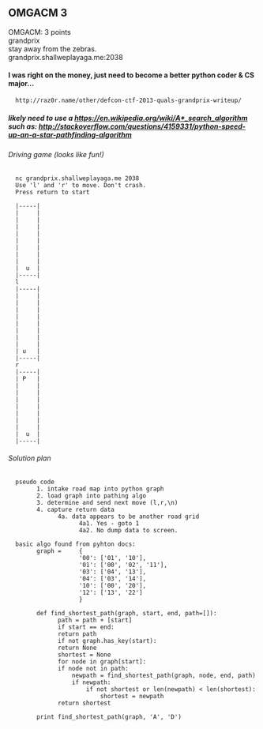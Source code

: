 ## OMGACM 3  
OMGACM: 3 points  
grandprix  
stay away from the zebras.  
grandprix.shallweplayaga.me:2038  

#### I was right on the money, just need to become a better python coder & CS major...
      http://raz0r.name/other/defcon-ctf-2013-quals-grandprix-writeup/

##### likely need to use a https://en.wikipedia.org/wiki/A*_search_algorithm such as: http://stackoverflow.com/questions/4159331/python-speed-up-an-a-star-pathfinding-algorithm
###### Driving game (looks like fun!)
      nc grandprix.shallweplayaga.me 2038
      Use 'l' and 'r' to move. Don't crash.
      Press return to start
      
      |-----|
      |     |
      |     |
      |     |
      |     |
      |     |
      |     |
      |     |
      |     |
      |  u  |
      |-----|
      l
      |-----|
      |     |
      |     |
      |     |
      |     |
      |     |
      |     |
      |     |
      |     |
      | u   |
      |-----|
      r
      |-----|
      | P   |
      |     |
      |     |
      |     |
      |     |
      |     |
      |     |
      |     |
      |  u  |
      |-----|
      
###### Solution plan
      pseudo code
            1. intake road map into python graph
            2. load graph into pathing algo
            3. determine and send next move (l,r,\n)
            4. capture return data
                  4a. data appears to be another road grid
                        4a1. Yes - goto 1
                        4a2. No dump data to screen.
                        
      basic algo found from pyhton docs:
            graph =     {
                        '00': ['01', '10'],
                        '01': ['00', '02', '11'],
                        '03': ['04', '13'],
                        '04': ['03', '14'],
                        '10': ['00', '20'],
                        '12': ['13', '22']
                        }
            
            def find_shortest_path(graph, start, end, path=[]):
                  path = path + [start]
                  if start == end:
                  return path
                  if not graph.has_key(start):
                  return None
                  shortest = None
                  for node in graph[start]:
                  if node not in path:
                      newpath = find_shortest_path(graph, node, end, path)
                      if newpath:
                          if not shortest or len(newpath) < len(shortest):
                              shortest = newpath
                  return shortest
            
            print find_shortest_path(graph, 'A', 'D') 

